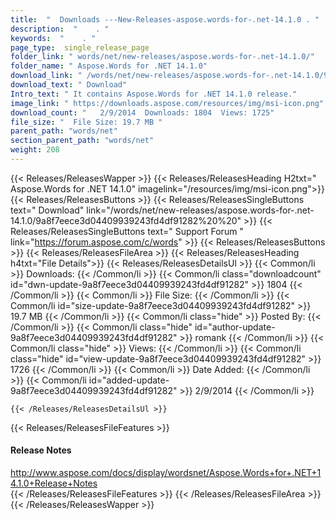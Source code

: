 ```yaml
---
title:  "  Downloads ---New-Releases-aspose.words-for-.net-14.1.0 . " 
description:  "    . " 
keywords:  "    . " 
page_type:  single_release_page
folder_link: " words/net/new-releases/aspose.words-for-.net-14.1.0/"
folder_name: " Aspose.Words for .NET 14.1.0"
download_link: " /words/net/new-releases/aspose.words-for-.net-14.1.0/9a8f7eece3d04409939243fd4df91282"
download_text: " Download"
Intro_text: " It contains Aspose.Words for .NET 14.1.0 release."
image_link: " https://downloads.aspose.com/resources/img/msi-icon.png"
download_count: "   2/9/2014  Downloads: 1804  Views: 1725"
file_size: "  File Size: 19.7 MB "
parent_path: "words/net"
section_parent_path: "words/net"
weight: 208 
---
```


{{< Releases/ReleasesWapper >}}
  {{< Releases/ReleasesHeading H2txt=" Aspose.Words for .NET 14.1.0" imagelink="/resources/img/msi-icon.png">}}
  {{< Releases/ReleasesButtons >}}
    {{< Releases/ReleasesSingleButtons text=" Download" link="/words/net/new-releases/aspose.words-for-.net-14.1.0/9a8f7eece3d04409939243fd4df91282%20%20" >}}
    {{< Releases/ReleasesSingleButtons text=" Support Forum " link="https://forum.aspose.com/c/words" >}}
  {{< Releases/ReleasesButtons >}}
  {{< Releases/ReleasesFileArea >}}
    {{< Releases/ReleasesHeading h4txt="File Details">}}
    {{< Releases/ReleasesDetailsUl >}}
            {{< Common/li  >}} Downloads: {{< /Common/li >}} 
      {{< Common/li class="downloadcount" id="dwn-update-9a8f7eece3d04409939243fd4df91282" >}} 1804 {{< /Common/li >}} 
      {{< Common/li  >}} File Size: {{< /Common/li >}} 
      {{< Common/li id="size-update-9a8f7eece3d04409939243fd4df91282" >}} 19.7 MB {{< /Common/li >}} 
      {{< Common/li  class="hide" >}} Posted By: {{< /Common/li >}} 
      {{< Common/li class="hide" id="author-update-9a8f7eece3d04409939243fd4df91282" >}} romank {{< /Common/li >}} 
      {{< Common/li class="hide"  >}} Views: {{< /Common/li >}} 
      {{< Common/li class="hide" id="view-update-9a8f7eece3d04409939243fd4df91282" >}} 1726 {{< /Common/li >}} 
      {{< Common/li  >}} Date Added: {{< /Common/li >}} 
      {{< Common/li id="added-update-9a8f7eece3d04409939243fd4df91282" >}} 2/9/2014 {{< /Common/li >}} 

    {{< /Releases/ReleasesDetailsUl >}}

  {{< Releases/ReleasesFileFeatures >}}
      <h4>Release Notes</h4><div><a href="http://www.aspose.com/docs/display/wordsnet/Aspose.Words+for+.NET+14.1.0+Release+Notes">http://www.aspose.com/docs/display/wordsnet/Aspose.Words+for+.NET+14.1.0+Release+Notes</a></div>
  {{< /Releases/ReleasesFileFeatures >}}
 {{< /Releases/ReleasesFileArea >}}
{{< /Releases/ReleasesWapper >}}



